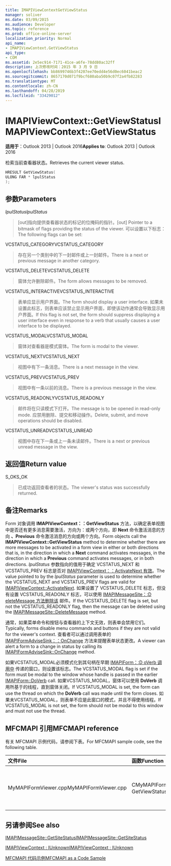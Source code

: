 ```yaml
---
title: IMAPIViewContextGetViewStatus
manager: soliver
ms.date: 03/09/2015
ms.audience: Developer
ms.topic: reference
ms.prod: office-online-server
localization_priority: Normal
api_name:
- IMAPIViewContext.GetViewStatus
api_type:
- COM
ms.assetid: 2e5ec914-7171-41ce-a6fe-78dd80ac32ff
description: 上次修改时间：2015 年 3 月 9 日
ms.openlocfilehash: bb8699746b3f4207ee70edd4e56d0ec6041beac2
ms.sourcegitcommit: 8657170d071f9bcf680aba50b9c07f2a4fb82283
ms.translationtype: MT
ms.contentlocale: zh-CN
ms.lasthandoff: 04/28/2019
ms.locfileid: "33429012"
---
```

# <a name="imapiviewcontextgetviewstatus"></a><span data-ttu-id="fe3a8-103">IMAPIViewContext::GetViewStatus</span><span class="sxs-lookup"><span data-stu-id="fe3a8-103">IMAPIViewContext::GetViewStatus</span></span>

  
  
<span data-ttu-id="fe3a8-104">**适用于**：Outlook 2013 | Outlook 2016</span><span class="sxs-lookup"><span data-stu-id="fe3a8-104">**Applies to**: Outlook 2013 | Outlook 2016</span></span> 
  
<span data-ttu-id="fe3a8-105">检索当前查看器状态。</span><span class="sxs-lookup"><span data-stu-id="fe3a8-105">Retrieves the current viewer status.</span></span> 
  
```cpp
HRESULT GetViewStatus(
ULONG FAR * lpulStatus
);
```

## <a name="parameters"></a><span data-ttu-id="fe3a8-106">参数</span><span class="sxs-lookup"><span data-stu-id="fe3a8-106">Parameters</span></span>

 <span data-ttu-id="fe3a8-107">_lpulStatus_</span><span class="sxs-lookup"><span data-stu-id="fe3a8-107">_lpulStatus_</span></span>
  
> <span data-ttu-id="fe3a8-108">[out]指向提供查看器状态的标记的位掩码的指针。</span><span class="sxs-lookup"><span data-stu-id="fe3a8-108">[out] Pointer to a bitmask of flags providing the status of the viewer.</span></span> <span data-ttu-id="fe3a8-109">可以设置以下标志：</span><span class="sxs-lookup"><span data-stu-id="fe3a8-109">The following flags can be set:</span></span>
    
<span data-ttu-id="fe3a8-110">VCSTATUS_CATEGORY</span><span class="sxs-lookup"><span data-stu-id="fe3a8-110">VCSTATUS_CATEGORY</span></span> 
  
> <span data-ttu-id="fe3a8-111">存在另一个类别中的下一封邮件或上一封邮件。</span><span class="sxs-lookup"><span data-stu-id="fe3a8-111">There is a next or previous message in another category.</span></span> 
    
<span data-ttu-id="fe3a8-112">VCSTATUS_DELETE</span><span class="sxs-lookup"><span data-stu-id="fe3a8-112">VCSTATUS_DELETE</span></span> 
  
> <span data-ttu-id="fe3a8-113">窗体允许删除邮件。</span><span class="sxs-lookup"><span data-stu-id="fe3a8-113">The form allows messages to be removed.</span></span> 
    
<span data-ttu-id="fe3a8-114">VCSTATUS_INTERACTIVE</span><span class="sxs-lookup"><span data-stu-id="fe3a8-114">VCSTATUS_INTERACTIVE</span></span> 
  
> <span data-ttu-id="fe3a8-115">表单应显示用户界面。</span><span class="sxs-lookup"><span data-stu-id="fe3a8-115">The form should display a user interface.</span></span> <span data-ttu-id="fe3a8-116">如果未设置此标志，则表单应该禁止显示用户界面，即使该动作通常会导致显示用户界面。</span><span class="sxs-lookup"><span data-stu-id="fe3a8-116">If this flag is not set, the form should suppress displaying a user interface even in response to a verb that usually causes a user interface to be displayed.</span></span> 
    
<span data-ttu-id="fe3a8-117">VCSTATUS_MODAL</span><span class="sxs-lookup"><span data-stu-id="fe3a8-117">VCSTATUS_MODAL</span></span> 
  
> <span data-ttu-id="fe3a8-118">窗体对查看器是模式窗体。</span><span class="sxs-lookup"><span data-stu-id="fe3a8-118">The form is modal to the viewer.</span></span> 
    
<span data-ttu-id="fe3a8-119">VCSTATUS_NEXT</span><span class="sxs-lookup"><span data-stu-id="fe3a8-119">VCSTATUS_NEXT</span></span> 
  
> <span data-ttu-id="fe3a8-120">视图中有下一条消息。</span><span class="sxs-lookup"><span data-stu-id="fe3a8-120">There is a next message in the view.</span></span> 
    
<span data-ttu-id="fe3a8-121">VCSTATUS_PREV</span><span class="sxs-lookup"><span data-stu-id="fe3a8-121">VCSTATUS_PREV</span></span> 
  
> <span data-ttu-id="fe3a8-122">视图中有一条以前的消息。</span><span class="sxs-lookup"><span data-stu-id="fe3a8-122">There is a previous message in the view.</span></span> 
    
<span data-ttu-id="fe3a8-123">VCSTATUS_READONLY</span><span class="sxs-lookup"><span data-stu-id="fe3a8-123">VCSTATUS_READONLY</span></span> 
  
> <span data-ttu-id="fe3a8-124">邮件将在只读模式下打开。</span><span class="sxs-lookup"><span data-stu-id="fe3a8-124">The message is to be opened in read-only mode.</span></span> <span data-ttu-id="fe3a8-125">应禁用删除、提交和移动操作。</span><span class="sxs-lookup"><span data-stu-id="fe3a8-125">Delete, submit, and move operations should be disabled.</span></span> 
    
<span data-ttu-id="fe3a8-126">VCSTATUS_UNREAD</span><span class="sxs-lookup"><span data-stu-id="fe3a8-126">VCSTATUS_UNREAD</span></span> 
  
> <span data-ttu-id="fe3a8-127">视图中存在下一条或上一条未读邮件。</span><span class="sxs-lookup"><span data-stu-id="fe3a8-127">There is a next or previous unread message in the view.</span></span>
    
## <a name="return-value"></a><span data-ttu-id="fe3a8-128">返回值</span><span class="sxs-lookup"><span data-stu-id="fe3a8-128">Return value</span></span>

<span data-ttu-id="fe3a8-129">S_OK</span><span class="sxs-lookup"><span data-stu-id="fe3a8-129">S_OK</span></span> 
  
> <span data-ttu-id="fe3a8-130">已成功返回查看者的状态。</span><span class="sxs-lookup"><span data-stu-id="fe3a8-130">The viewer's status was successfully returned.</span></span>
    
## <a name="remarks"></a><span data-ttu-id="fe3a8-131">备注</span><span class="sxs-lookup"><span data-stu-id="fe3a8-131">Remarks</span></span>

<span data-ttu-id="fe3a8-132">Form 对象调用 **IMAPIViewContext：：GetViewStatus** 方法，以确定表单视图中是否还有更多消息需要激活，方向为：或两个方向，即 **Next** 命令激活消息的方向 **、Previous** 命令激活消息的方向或两个方向。</span><span class="sxs-lookup"><span data-stu-id="fe3a8-132">Form objects call the **IMAPIViewContext::GetViewStatus** method to determine whether there are more messages to be activated in a form view in either or both directions that is, in the direction in which a **Next** command activates messages, in the direction in which a **Previous** command activates messages, or in both directions.</span></span> <span data-ttu-id="fe3a8-133">_lpulStatus_ 参数指向的值用于确定 VCSTATUS_NEXT 和 VCSTATUS_PREV 标志是否对 [IMAPIViewContext：：ActivateNext 有效](imapiviewcontext-activatenext.md)。</span><span class="sxs-lookup"><span data-stu-id="fe3a8-133">The value pointed to by the  _lpulStatus_ parameter is used to determine whether the VCSTATUS_NEXT and VCSTATUS_PREV flags are valid for [IMAPIViewContext::ActivateNext](imapiviewcontext-activatenext.md).</span></span> <span data-ttu-id="fe3a8-134">如果设置了 VCSTATUS_DELETE 标志，但没有设置 VCSTATUS_READONLY 标志，可以使用 [IMAPIMessageSite：:D eleteMessage 方法删除该](imapimessagesite-deletemessage.md) 邮件。</span><span class="sxs-lookup"><span data-stu-id="fe3a8-134">If the VCSTATUS_DELETE flag is set, but not the VCSTATUS_READONLY flag, then the message can be deleted using the [IMAPIMessageSite::DeleteMessage](imapimessagesite-deletemessage.md) method.</span></span> 
  
<span data-ttu-id="fe3a8-135">通常，如果菜单命令和按钮与查看器的上下文无效，则表单会禁用它们。</span><span class="sxs-lookup"><span data-stu-id="fe3a8-135">Typically, forms disable menu commands and buttons if they are not valid for the viewer's context.</span></span> <span data-ttu-id="fe3a8-136">查看者可以通过调用表单的 [IMAPIFormAdviseSink：：OnChange](imapiformadvisesink-onchange.md) 方法来提醒表单状态更改。</span><span class="sxs-lookup"><span data-stu-id="fe3a8-136">A viewer can alert a form to a change in status by calling its [IMAPIFormAdviseSink::OnChange](imapiformadvisesink-onchange.md) method.</span></span> 
  
<span data-ttu-id="fe3a8-137">如果VCSTATUS_MODAL必须模式化到其句柄在早期 [IMAPIForm：:D oVerb 调用中](imapiform-doverb.md) 传递的窗口，则设置该标志。</span><span class="sxs-lookup"><span data-stu-id="fe3a8-137">The VCSTATUS_MODAL flag is set if the form must be modal to the window whose handle is passed in the earlier [IMAPIForm::DoVerb](imapiform-doverb.md) call.</span></span> <span data-ttu-id="fe3a8-138">如果VCSTATUS_MODAL，窗体可以使用 **DoVerb** 调用所基于的线程，直到窗体关闭。</span><span class="sxs-lookup"><span data-stu-id="fe3a8-138">If VCSTATUS_MODAL is set, the form can use the thread on which the **DoVerb** call was made until the form closes.</span></span> <span data-ttu-id="fe3a8-139">如果未VCSTATUS_MODAL，则表单不应是此窗口的模式，并且不得使用线程。</span><span class="sxs-lookup"><span data-stu-id="fe3a8-139">If VCSTATUS_MODAL is not set, the form should not be modal to this window and must not use the thread.</span></span> 
  
## <a name="mfcmapi-reference"></a><span data-ttu-id="fe3a8-140">MFCMAPI 引用</span><span class="sxs-lookup"><span data-stu-id="fe3a8-140">MFCMAPI reference</span></span>

<span data-ttu-id="fe3a8-141">有关 MFCMAPI 示例代码，请参阅下表。</span><span class="sxs-lookup"><span data-stu-id="fe3a8-141">For MFCMAPI sample code, see the following table.</span></span>
  
|<span data-ttu-id="fe3a8-142">**文件**</span><span class="sxs-lookup"><span data-stu-id="fe3a8-142">**File**</span></span>|<span data-ttu-id="fe3a8-143">**函数**</span><span class="sxs-lookup"><span data-stu-id="fe3a8-143">**Function**</span></span>|<span data-ttu-id="fe3a8-144">**备注**</span><span class="sxs-lookup"><span data-stu-id="fe3a8-144">**Comment**</span></span>|
|:-----|:-----|:-----|
|<span data-ttu-id="fe3a8-145">MyMAPIFormViewer.cpp</span><span class="sxs-lookup"><span data-stu-id="fe3a8-145">MyMAPIFormViewer.cpp</span></span>  <br/> |<span data-ttu-id="fe3a8-146">CMyMAPIFormViewer：：GetViewStatus</span><span class="sxs-lookup"><span data-stu-id="fe3a8-146">CMyMAPIFormViewer::GetViewStatus</span></span>  <br/> |<span data-ttu-id="fe3a8-147">MFCMAPI 在此函数中实现 **IMAPIViewContext：：GetViewStatus** 方法。</span><span class="sxs-lookup"><span data-stu-id="fe3a8-147">MFCMAPI implements the **IMAPIViewContext::GetViewStatus** method in this function.</span></span>  <br/> |
   
## <a name="see-also"></a><span data-ttu-id="fe3a8-148">另请参阅</span><span class="sxs-lookup"><span data-stu-id="fe3a8-148">See also</span></span>



[<span data-ttu-id="fe3a8-149">IMAPIMessageSite::GetSiteStatus</span><span class="sxs-lookup"><span data-stu-id="fe3a8-149">IMAPIMessageSite::GetSiteStatus</span></span>](imapimessagesite-getsitestatus.md)
  
[<span data-ttu-id="fe3a8-150">IMAPIViewContext : IUnknown</span><span class="sxs-lookup"><span data-stu-id="fe3a8-150">IMAPIViewContext : IUnknown</span></span>](imapiviewcontextiunknown.md)


[<span data-ttu-id="fe3a8-151">MFCMAPI 代码示例</span><span class="sxs-lookup"><span data-stu-id="fe3a8-151">MFCMAPI as a Code Sample</span></span>](mfcmapi-as-a-code-sample.md)

